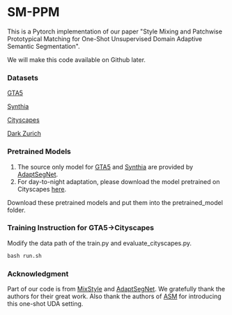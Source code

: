 # SM-PPM
This is a Pytorch implementation of our paper "Style Mixing and Patchwise Prototypical Matching for One-Shot Unsupervised Domain Adaptive Semantic Segmentation".

We will make this code available on Github later.

### Datasets
[GTA5](https://download.visinf.tu-darmstadt.de/data/from_games/)

[Synthia](http://synthia-dataset.net/downloads/)

[Cityscapes](https://www.cityscapes-dataset.com/)

[Dark Zurich](https://www.trace.ethz.ch/publications/2019/GCMA_UIoU/)

### Pretrained Models
1. The source only model for [GTA5](https://www.dropbox.com/s/jmxw7x0e2h2rh35/GTA5_baseline.pth?dl=0) and [Synthia](https://www.dropbox.com/s/dwc9wao0rj7pewz/SYNTHIA_baseline.pth?dl=0) are provided by [AdaptSegNet](https://github.com/wasidennis/AdaptSegNet). 
2. For day-to-night adaptation, please download the model pretrained on Cityscapes [here](https://www.dropbox.com/s/j21pbunecdvpv8z/Cityscapes_baseline.pth?dl=0).

Download these pretrained models and put them into the pretrained_model folder.

### Training Instruction for GTA5->Cityscapes
Modify the data path of the train.py and evaluate_cityscapes.py. 

```python
bash run.sh
```

### Acknowledgment
Part of our code is from [MixStyle](https://github.com/KaiyangZhou/mixstyle-release) and [AdaptSegNet](https://github.com/wasidennis/AdaptSegNet).
We gratefully thank the authors for their great work.
Also thank the authors of [ASM](https://github.com/RoyalVane/ASM) for introducing this one-shot UDA setting.
